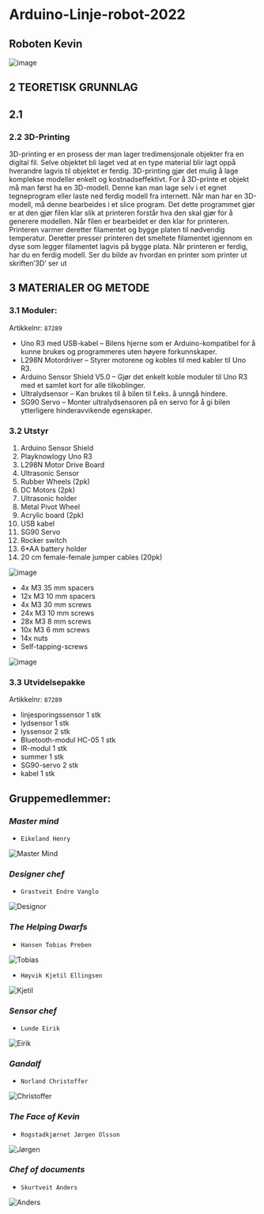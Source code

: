 # Arduino-Linje-robot-2022
## Roboten Kevin

![image](https://user-images.githubusercontent.com/101246909/166637149-6b017c9a-1fe6-4fb6-a266-50a605a3af2d.png)

## 2 TEORETISK GRUNNLAG
## 2.1 

### 2.2 3D-Printing

3D-printing er en prosess der man lager tredimensjonale objekter fra en digital fil. Selve
objektet bli laget ved at en type material blir lagt oppå hverandre lagvis til objektet er ferdig.
3D-printing gjør det mulig å lage komplekse modeller enkelt og kostnadseffektivt.
For å 3D-printe et objekt må man først ha en 3D-modell. Denne kan man lage selv i et egnet
tegneprogram eller laste ned ferdig modell fra internett.
Når man har en 3D-modell, må denne bearbeides i et slice program. Det dette programmet
gjør er at den gjør filen klar slik at printeren forstår hva den skal gjør for å generere modellen.
Når filen er bearbeidet er den klar for printeren. Printeren varmer deretter filamentet og bygge
platen til nødvendig temperatur. Deretter presser printeren det smeltete filamentet igjennom
en dyse som legger filamentet lagvis på bygge plata. Når printeren er ferdig, har du en ferdig
modell. Ser du bilde av hvordan en printer som printer ut
skriften’3D’ ser ut

## 3 MATERIALER OG METODE
### 3.1 Moduler:
Artikkelnr: ```87289```
* Uno R3 med USB-kabel – Bilens hjerne som er Arduino-kompatibel for å kunne brukes og programmeres uten høyere forkunnskaper.
* L298N Motordriver – Styrer motorene og kobles til med kabler til Uno R3.
* Arduino Sensor Shield V5.0 – Gjør det enkelt koble moduler til Uno R3 med et samlet kort for alle tilkoblinger.
* Ultralydsensor – Kan brukes til å bilen til f.eks. å unngå hindere.
* SG90 Servo – Monter ultralydsensoren på en servo for å gi bilen ytterligere hinderavvikende egenskaper.


### 3.2 Utstyr 

1. Arduino Sensor Shield
2. Playknowlogy Uno R3
3. L298N Motor Drive Board
4. Ultrasonic Sensor
5. Rubber Wheels (2pk)
6. DC Motors (2pk)
7. Ultrasonic holder
8. Metal Pivot Wheel
9. Acrylic board (2pk)
10. USB kabel
11. SG90 Servo
12. Rocker switch
13. 6*AA battery holder
14. 20 cm female-female jumper cables (20pk)

![image](https://user-images.githubusercontent.com/101700939/166636147-e6b7008a-0da3-4474-8530-5c4d69a7365d.png)


* 4x M3 35 mm spacers
* 12x M3 10 mm spacers
* 4x M3 30 mm screws
* 24x M3 10 mm screws
* 28x M3 8 mm screws
* 10x M3 6 mm screws
* 14x nuts
* Self-tapping-screws


![image](https://user-images.githubusercontent.com/101700939/166638799-95cd6e95-5e0e-442a-b726-c7b94336d4bd.png)





### 3.3 Utvidelsepakke 
Artikkelnr: ```87289```

* linjesporingssensor 			1 stk
* lydsensor					1 stk
* lyssensor					2 stk
* Bluetooth-modul HC-05			1 stk
* IR-modul					1 stk
* summer					1 stk
* SG90-servo				2 stk
* kabel					1 stk



## Gruppemedlemmer:

### ***Master mind***

- ```Eikeland Henry```

![Master Mind](https://user-images.githubusercontent.com/101246909/166647456-7af69723-7f40-4588-8f08-d8e070902624.jpg)



### ***Designer chef***

- ```Grastveit Endre Vanglo```

![Designor](https://user-images.githubusercontent.com/101246909/166648430-5bbd6ee1-9eea-4699-918d-4831b26bf498.jpg)



### ***The Helping Dwarfs***

- ```Hansen Tobias Preben```

![Tobias](https://user-images.githubusercontent.com/101246909/166649206-61241ad0-0df8-4578-90a2-4928305d5ad4.jpg)


- ```Høyvik Kjetil Ellingsen```

![Kjetil](https://user-images.githubusercontent.com/101246909/166649245-f0d39152-6bfe-4ff5-9558-78ed566657c1.jpg)


### ***Sensor chef***

- ```Lunde Eirik```

![Eirik](https://user-images.githubusercontent.com/101246909/166649478-4c260f45-f706-48e4-b74a-d85815b8f46f.jpg)


### ***Gandalf***

- ```Norland Christoffer```

![Christoffer](https://user-images.githubusercontent.com/101246909/166649503-cf9d0f9d-397c-42b6-a43b-33f980ee07c1.jpg)


### ***The Face of Kevin***

- ```Rogstadkjærnet Jørgen Olsson```

![Jørgen](https://user-images.githubusercontent.com/101246909/166649988-a0c62564-8915-4948-85d0-35ce2175799e.jpg)


### ***Chef of documents***

- ```Skurtveit Anders```

![Anders](https://user-images.githubusercontent.com/101246909/166650016-d1e09b4d-50b7-4a12-8629-2bfa79a859d0.jpg)



